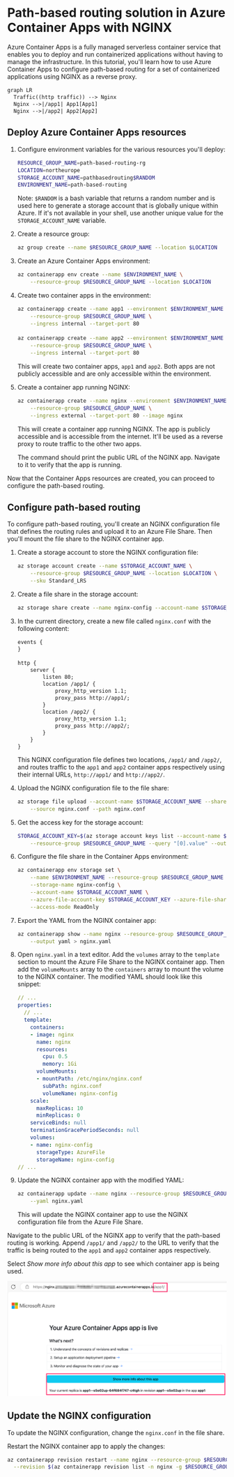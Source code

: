 # Path-based routing solution in Azure Container Apps with NGINX

Azure Container Apps is a fully managed serverless container service that enables you to deploy and run containerized applications without having to manage the infrastructure. In this tutorial, you'll learn how to use Azure Container Apps to configure path-based routing for a set of containerized applications using NGINX as a reverse proxy.

```mermaid
graph LR
  Traffic((http traffic)) --> Nginx
  Nginx -->|/app1| App1[App1]
  Nginx -->|/app2| App2[App2]
```

## Deploy Azure Container Apps resources

1. Configure environment variables for the various resources you'll deploy:

    ```bash
    RESOURCE_GROUP_NAME=path-based-routing-rg
    LOCATION=northeurope
    STORAGE_ACCOUNT_NAME=pathbasedrouting$RANDOM
    ENVIRONMENT_NAME=path-based-routing
    ```

    Note: `$RANDOM` is a bash variable that returns a random number and is used here to generate a storage account that is globally unique within Azure. If it's not available in your shell, use another unique value for the `STORAGE_ACCOUNT_NAME` variable.

1. Create a resource group:

    ```bash
    az group create --name $RESOURCE_GROUP_NAME --location $LOCATION
    ```

1. Create an Azure Container Apps environment:

    ```bash
    az containerapp env create --name $ENVIRONMENT_NAME \
        --resource-group $RESOURCE_GROUP_NAME --location $LOCATION
    ```

1. Create two container apps in the environment:

    ```bash
    az containerapp create --name app1 --environment $ENVIRONMENT_NAME \
        --resource-group $RESOURCE_GROUP_NAME \
        --ingress internal --target-port 80

    az containerapp create --name app2 --environment $ENVIRONMENT_NAME \
        --resource-group $RESOURCE_GROUP_NAME \
        --ingress internal --target-port 80
    ```

    This will create two container apps, `app1` and `app2`. Both apps are not publicly accessible and are only accessible within the environment.

1. Create a container app running NGINX:
    
    ```bash
    az containerapp create --name nginx --environment $ENVIRONMENT_NAME \
        --resource-group $RESOURCE_GROUP_NAME \
        --ingress external --target-port 80 --image nginx
    ```

    This will create a container app running NGINX. The app is publicly accessible and is accessible from the internet. It'll be used as a reverse proxy to route traffic to the other two apps.

    The command should print the public URL of the NGINX app. Navigate to it to verify that the app is running.

Now that the Container Apps resources are created, you can proceed to configure the path-based routing.

## Configure path-based routing

To configure path-based routing, you'll create an NGINX configuration file that defines the routing rules and upload it to an Azure File Share. Then you'll mount the file share to the NGINX container app.

1. Create a storage account to store the NGINX configuration file:

    ```bash
    az storage account create --name $STORAGE_ACCOUNT_NAME \
        --resource-group $RESOURCE_GROUP_NAME --location $LOCATION \
        --sku Standard_LRS
    ```

1. Create a file share in the storage account:

    ```bash
    az storage share create --name nginx-config --account-name $STORAGE_ACCOUNT_NAME
    ```

1. In the current directory, create a new file called `nginx.conf` with the following content:

    ```nginx
    events {
    }

    http {
        server {
            listen 80;
            location /app1/ {
                proxy_http_version 1.1;
                proxy_pass http://app1/;
            }
            location /app2/ {
                proxy_http_version 1.1;
                proxy_pass http://app2/;
            }
        }
    }
    ```

    This NGINX configuration file defines two locations, `/app1/` and `/app2/`, and routes traffic to the `app1` and `app2` container apps respectively using their internal URLs, `http://app1/` and `http://app2/`.

1. Upload the NGINX configuration file to the file share:

    ```bash
    az storage file upload --account-name $STORAGE_ACCOUNT_NAME --share-name nginx-config \
        --source nginx.conf --path nginx.conf
    ```

1. Get the access key for the storage account:

    ```bash
    STORAGE_ACCOUNT_KEY=$(az storage account keys list --account-name $STORAGE_ACCOUNT_NAME \
        --resource-group $RESOURCE_GROUP_NAME --query "[0].value" --output tsv)
    ```

1. Configure the file share in the Container Apps environment:

    ```bash
    az containerapp env storage set \
        --name $ENVIRONMENT_NAME --resource-group $RESOURCE_GROUP_NAME \
        --storage-name nginx-config \
        --account-name $STORAGE_ACCOUNT_NAME \
        --azure-file-account-key $STORAGE_ACCOUNT_KEY --azure-file-share-name nginx-config \
        --access-mode ReadOnly
    ```

1. Export the YAML from the NGINX container app:

    ```bash
    az containerapp show --name nginx --resource-group $RESOURCE_GROUP_NAME \
        --output yaml > nginx.yaml
    ```

1. Open `nginx.yaml` in a text editor. Add the `volumes` array to the `template` section to mount the Azure File Share to the NGINX container app. Then add the `volumeMounts` array to the `containers` array to mount the volume to the NGINX container. The modified YAML should look like this snippet:

    ```yaml
    // ...
    properties:
      // ...
      template:
        containers:
        - image: nginx
          name: nginx
          resources:
            cpu: 0.5
            memory: 1Gi
          volumeMounts:
          - mountPath: /etc/nginx/nginx.conf
            subPath: nginx.conf
            volumeName: nginx-config
        scale:
          maxReplicas: 10
          minReplicas: 0
        serviceBinds: null
        terminationGracePeriodSeconds: null
        volumes:
        - name: nginx-config
          storageType: AzureFile
          storageName: nginx-config
    // ...
    ```

1. Update the NGINX container app with the modified YAML:

    ```bash
    az containerapp update --name nginx --resource-group $RESOURCE_GROUP_NAME \
        --yaml nginx.yaml
    ```

    This will update the NGINX container app to use the NGINX configuration file from the Azure File Share.

Navigate to the public URL of the NGINX app to verify that the path-based routing is working. Append `/app1/` and `/app2/` to the URL to verify that the traffic is being routed to the `app1` and `app2` container apps respectively.

Select *Show more info about this app* to see which container app is being used.

![Screenshot](./media/final.png)

## Update the NGINX configuration

To update the NGINX configuration, change the `nginx.conf` in the file share.

Restart the NGINX container app to apply the changes:

```bash
az containerapp revision restart --name nginx --resource-group $RESOURCE_GROUP_NAME \
  --revision $(az containerapp revision list -n nginx -g $RESOURCE_GROUP_NAME --query '[0].name' -o tsv)
```


